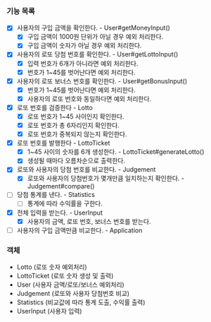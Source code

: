 ### 기능 목록
- [x] 사용자의 구입 금액을 확인한다. - User#getMoneyInput()
    - [x] 구입 금액이 1000원 단위가 아닐 경우 예외 처리한다.
    - [x] 구입 금액이 숫자가 아닐 경우 예외 처리한다.
- [x] 사용자의 로또 당첨 번호를 확인한다. - User#getLottoInput()
    - [x] 입력 번호가 6개가 아니라면 예외 처리한다.
    - [x] 번호가 1~45를 벗어난다면 예외 처리한다.
- [x] 사용자의 로또 보너스 번호를 확인한다. - User#getBonusInput()
    - [x] 번호가 1~45를 벗어난다면 예외 처리한다.
    - [x] 사용자의 로또 번호와 동일하다면 예외 처리한다.
- [x] 로또 번호를 검증한다 - Lotto
    - [x] 로또 번호가 1~45 사이인지 확인한다.
    - [x] 로또 번호가 총 6자리인지 확인한다.
    - [x] 로또 번호가 중복되지 않는지 확인한다.
- [x] 로또 번호를 발행한다 - LottoTicket
    - [x] 1~45 사이의 숫자를 6개 생성한다. - LottoTicket#generateLotto()
    - [x] 생성될 때마다 오름차순으로 출력한다.
- [x] 로또와 사용자의 당첨 번호를 비교한다. - Judgement
    - [x] 로또와 사용자의 당첨번호가 몇개만큼 일치하는지 확인한다. - Judgement#compare()
- [ ] 당첨 통계를 낸다. - Statistics
    - [ ] 통계에 따라 수익률을 구한다.
- [x] 전체 입력을 받는다. - UserInput
    - [x] 사용자의 금액, 로또 번호, 보너스 번호를 받는다.
- [ ] 사용자의 구입 금액만큼 비교한다. - Application

### 객체
- Lotto (로또 숫자 예외처리)
- LottoTicket (로또 숫자 생성 및 출력)
- User (사용자 금액/로또/보너스 예외처리)
- Judgement (로또와 사용자 당첨번호 비교)
- Statistics (비교값에 따라 통계 도출, 수익률 출력)
- UserInput (사용자 입력)
